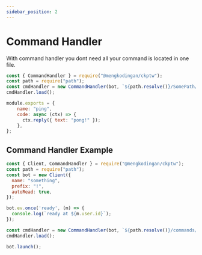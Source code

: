 ```yaml
---
sidebar_position: 2
---
```


# Command Handler

With command handler you dont need all your command is located in one file.

```js title="in your main file" showLineNumbers
const { CommandHandler } = require("@mengkodingan/ckptw");
const path = require("path");
const cmdHandler = new CommandHandler(bot, `${path.resolve()}/SomePath/`);
cmdHandler.load();
```

```js title="in command file"
module.exports = {
    name: "ping",
    code: async (ctx) => {
      ctx.reply({ text: "pong!" });
    },
};
```

## Command Handler Example

```js showLineNumbers
const { Client, CommandHandler } = require("@mengkodingan/ckptw");
const path = require("path");
const bot = new Client({
  name: "something",
  prefix: "!",
  autoRead: true,
});

bot.ev.once('ready', (m) => {
  console.log(`ready at ${m.user.id}`);
});

const cmdHandler = new CommandHandler(bot, `${path.resolve()}/commands/`);
cmdHandler.load();

bot.launch();
```

